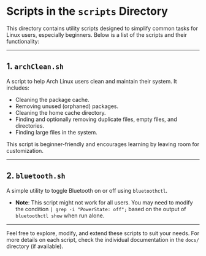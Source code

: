 # Scripts in the `scripts` Directory

This directory contains utility scripts designed to simplify common tasks for Linux users, especially beginners. Below is a list of the scripts and their functionality:

---

## 1. `archClean.sh`
A script to help Arch Linux users clean and maintain their system. It includes:
- Cleaning the package cache.
- Removing unused (orphaned) packages.
- Cleaning the home cache directory.
- Finding and optionally removing duplicate files, empty files, and directories.
- Finding large files in the system.

This script is beginner-friendly and encourages learning by leaving room for customization.

---

## 2. `bluetooth.sh`
A simple utility to toggle Bluetooth on or off using `bluetoothctl`. 
- **Note**: This script might not work for all users. You may need to modify the condition `| grep -i "PowerState: off";` based on the output of `bluetoothctl show` when run alone.

---

Feel free to explore, modify, and extend these scripts to suit your needs. For more details on each script, check the individual documentation in the `docs/` directory (if available).
